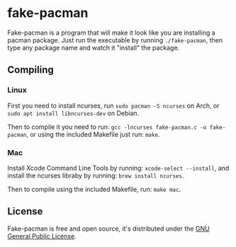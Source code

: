 # fake-pacman
Fake-pacman is a program that will make it look like you are installing a pacman package. 
Just run the executable by running `./fake-pacman`, then type any package name and watch it "install" the package.

## Compiling
### Linux
First you need to install ncurses, run `sudo pacman -S ncurses` on Arch, or `sudo apt install libncurses-dev` on Debian.

Then to compile it you need to run: `gcc -lncurses fake-pacman.c -o fake-pacman`, or using the included Makefile just run: `make`.
### Mac
Install Xcode Command Line Tools by running: `xcode-select --install`, and install the ncurses libraby by running: `brew install ncurses`.

Then to compile using the included Makefile, run: `make mac`.
## License
Fake-pacman is free and open source, it's distributed under the [GNU General Public License](https://www.gnu.org/licenses/gpl-3.0.en.html).
